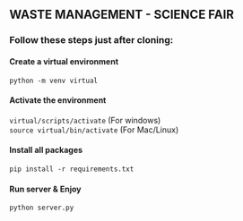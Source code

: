 ## WASTE MANAGEMENT - SCIENCE FAIR
### Follow these steps just after cloning:
#### Create a virtual environment
```python -m venv virtual```
#### Activate the environment
```virtual/scripts/activate``` (For windows)<br>
```source virtual/bin/activate``` (For Mac/Linux)
#### Install all packages
```pip install -r requirements.txt```
#### Run server & Enjoy
```python server.py```
